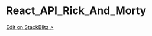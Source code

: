 # React_API_Rick_And_Morty

[Edit on StackBlitz ⚡️](https://stackblitz.com/edit/stackblitz-starters-f9xh8d)